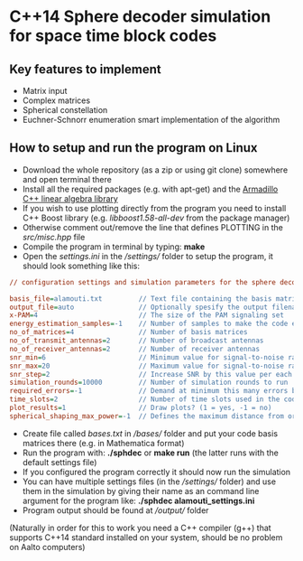 C++14 Sphere decoder simulation for space time block codes
==========================================================

Key features to implement
-------------------------
- Matrix input
- Complex matrices
- Spherical constellation
- Euchner-Schnorr enumeration smart implementation of the algorithm

How to setup and run the program on Linux
-----------------------------------------
- Download the whole repository (as a zip or using git clone) somewhere and open terminal there
- Install all the required packages (e.g. with apt-get) and the [Armadillo C++ linear algebra library](http://arma.sourceforge.net/download.html)
- If you wish to use plotting directly from the program you need to install C++ Boost library (e.g. *libboost1.58-all-dev* from the package manager)
- Otherwise comment out/remove the line that defines PLOTTING in the *src/misc.hpp* file
- Compile the program in terminal by typing: **make**
- Open the *settings.ini* in the */settings/* folder to setup the program, it should look something like this:

```ini
// configuration settings and simulation parameters for the sphere decoder program //

basis_file=alamouti.txt         // Text file containing the basis matrices
output_file=auto                // Optionally spesify the output filename (auto = automatic)
x-PAM=4                         // The size of the PAM signaling set
energy_estimation_samples=-1    // Number of samples to make the code energy estimation (-1 = sample all)
no_of_matrices=4                // Number of basis matrices
no_of_transmit_antennas=2       // Number of broadcast antennas
no_of_receiver_antennas=2       // Number of receiver antennas
snr_min=6                       // Minimum value for signal-to-noise ratio
snr_max=20                      // Maximum value for signal-to-noise ratio
snr_step=2		                // Increase SNR by this value per each iteration
simulation_rounds=10000         // Number of simulation rounds to run
required_errors=-1              // Demand at minimum this many errors before the simulation ends
time_slots=2		            // Number of time slots used in the code
plot_results=1                  // Draw plots? (1 = yes, -1 = no)
spherical_shaping_max_power=-1  // Defines the maximum distance from origin for codebook elements (-1 = unbounded)
```

- Create file called *bases.txt* in */bases/* folder and put your code basis matrices there (e.g. in Mathematica format)
- Run the program with: **./sphdec** or **make run** (the latter runs with the default settings file)
- If you configured the program correctly it should now run the simulation
- You can have multiple settings files (in the */settings/* folder) and use them in the simulation by giving their name as an command line argument for the program like: **./sphdec alamouti_settings.ini**
- Program output should be found at */output/* folder

(Naturally in order for this to work you need a C++ compiler (g++) that supports C++14 standard installed on your system, should be no problem on Aalto computers)

